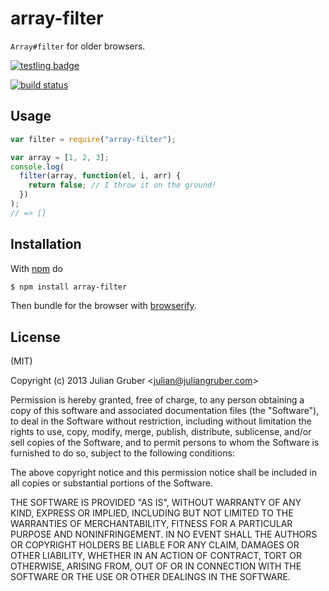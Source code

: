 # array-filter

`Array#filter` for older browsers.

[![testling badge](https://ci.testling.com/juliangruber/array-filter.png)](https://ci.testling.com/juliangruber/array-filter)

[![build status](https://secure.travis-ci.org/juliangruber/array-filter.png)](http://travis-ci.org/juliangruber/array-filter)

## Usage

```js
var filter = require("array-filter");

var array = [1, 2, 3];
console.log(
  filter(array, function(el, i, arr) {
    return false; // I throw it on the ground!
  })
);
// => []
```

## Installation

With [npm](http://npmjs.org) do

```bash
$ npm install array-filter
```

Then bundle for the browser with [browserify](https://github.com/substack/browserify).

## License

(MIT)

Copyright (c) 2013 Julian Gruber &lt;julian@juliangruber.com&gt;

Permission is hereby granted, free of charge, to any person obtaining a copy of
this software and associated documentation files (the "Software"), to deal in
the Software without restriction, including without limitation the rights to
use, copy, modify, merge, publish, distribute, sublicense, and/or sell copies
of the Software, and to permit persons to whom the Software is furnished to do
so, subject to the following conditions:

The above copyright notice and this permission notice shall be included in all
copies or substantial portions of the Software.

THE SOFTWARE IS PROVIDED "AS IS", WITHOUT WARRANTY OF ANY KIND, EXPRESS OR
IMPLIED, INCLUDING BUT NOT LIMITED TO THE WARRANTIES OF MERCHANTABILITY,
FITNESS FOR A PARTICULAR PURPOSE AND NONINFRINGEMENT. IN NO EVENT SHALL THE
AUTHORS OR COPYRIGHT HOLDERS BE LIABLE FOR ANY CLAIM, DAMAGES OR OTHER
LIABILITY, WHETHER IN AN ACTION OF CONTRACT, TORT OR OTHERWISE, ARISING FROM,
OUT OF OR IN CONNECTION WITH THE SOFTWARE OR THE USE OR OTHER DEALINGS IN THE
SOFTWARE.
